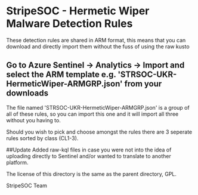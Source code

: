 # StripeSOC - Hermetic Wiper Malware Detection Rules
These detection rules are shared in ARM format, this means that you can download and directly import them without the fuss of using the raw kusto

## Go to Azure Sentinel -> Analytics -> Import and select the ARM template e.g. 'STRSOC-UKR-HermeticWiper-ARMGRP.json' from your downloads

The file named 'STRSOC-UKR-HermeticWiper-ARMGRP.json' is a group of all of these rules, so you can import this one and it will import all three without you having to.

Should you wish to pick and choose amongst the rules there are 3 seperate rules sorted by class (CL1-3).

##Update
Added raw-kql files in case you were not into the idea of uploading directly to Sentinel and/or wanted to translate to another platform.

The license of this directory is the same as the parent directory, GPL. 

StripeSOC Team
